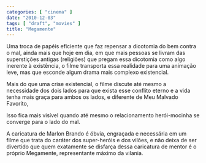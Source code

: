 ```yaml
---
categories: [ "cinema" ]
date: "2010-12-03"
tags: [ "draft", "movies" ]
title: "Megamente"
---
```

Uma troca de papéis eficiente que faz repensar a dicotomia do bem
contra o mal, ainda mais que hoje em dia, em que mais pessoas se livram
das superstições antigas (religiões) que pregam essa dicotomia como
algo inerente à existência, o filme transporta essa realidade para uma
animação leve, mas que esconde algum drama mais complexo existencial.

Mais do que uma crise existencial, o filme discute até mesmo a
necessidade dos dois lados para que exista esse conflito eterno e a
vida tenha mais graça para ambos os lados, e diferente de Meu Malvado
Favorito, 

Isso fica mais visível quando até mesmo o relacionamento herói-mocinha
se converge para o lado do mal.

A caricatura de Marlon Brando é óbvia, engraçada e necessária em
um filme que trata do caráter dos super-heróis e dos vilões, e não
deixa de ser divertido que quem exatamente se disfarça dessa caricatura
de mentor é o próprio Megamente, representante máximo da vilania.

